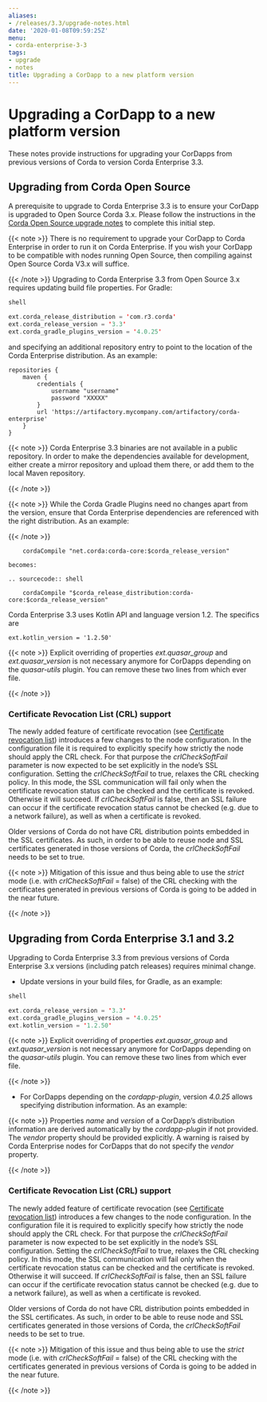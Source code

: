 ```yaml
---
aliases:
- /releases/3.3/upgrade-notes.html
date: '2020-01-08T09:59:25Z'
menu:
- corda-enterprise-3-3
tags:
- upgrade
- notes
title: Upgrading a CorDapp to a new platform version
---
```



# Upgrading a CorDapp to a new platform version

These notes provide instructions for upgrading your CorDapps from previous versions of Corda to version Corda Enterprise 3.3.


## Upgrading from Corda Open Source

A prerequisite to upgrade to Corda Enterprise 3.3 is to ensure your CorDapp is upgraded to Open Source Corda 3.x.
                Please follow the instructions in the [Corda Open Source upgrade notes](https://docs.corda.net/releases/release-V3.3/upgrade-notes.html)
                to complete this initial step.


{{< note >}}
There is no requirement to upgrade your CorDapp to Corda Enterprise in order to run it on Corda Enterprise. If
                    you wish your CorDapp to be compatible with nodes running Open Source, then compiling against Open Source Corda V3.x
                    will suffice.

{{< /note >}}
Upgrading to Corda Enterprise 3.3 from Open Source 3.x requires updating build file properties. For Gradle:

```kotlin
shell

ext.corda_release_distribution = 'com.r3.corda'
ext.corda_release_version = '3.3'
ext.corda_gradle_plugins_version = '4.0.25'
```
and specifying an additional repository entry to point to the location of the Corda Enterprise distribution. As an example:

```shell
repositories {
    maven {
        credentials {
            username "username"
            password "XXXXX"
        }
        url 'https://artifactory.mycompany.com/artifactory/corda-enterprise'
    }
}
```

{{< note >}}
Corda Enterprise 3.3 binaries are not available in a public repository. In order to make the dependencies available for development, either create a mirror repository and upload them there, or add them to the local Maven repository.

{{< /note >}}

{{< note >}}
While the Corda Gradle Plugins need no changes apart from the version, ensure that Corda Enterprise dependencies are referenced with the right distribution. As an example:

{{< /note >}}
```shell
    cordaCompile "net.corda:corda-core:$corda_release_version"

becomes:

.. sourcecode:: shell

    cordaCompile "$corda_release_distribution:corda-core:$corda_release_version"
```
Corda Enterprise 3.3 uses Kotlin API and language version 1.2. The specifics are

```shell
ext.kotlin_version = '1.2.50'
```

{{< note >}}
Explicit overriding of properties *ext.quasar_group* and *ext.quasar_version* is not necessary anymore for CorDapps depending on the *quasar-utils* plugin. You can remove these two lines from which ever file.

{{< /note >}}

### Certificate Revocation List (CRL) support

The newly added feature of certificate revocation (see [Certificate revocation list](certificate-revocation.md)) introduces a few changes to the node configuration.
                    In the configuration file it is required to explicitly specify how strictly the node should apply the CRL check. For that purpose the *crlCheckSoftFail*
                    parameter is now expected to be set explicitly in the node’s SSL configuration.
                    Setting the *crlCheckSoftFail* to true, relaxes the CRL checking policy. In this mode, the SSL communication
                    will fail only when the certificate revocation status can be checked and the certificate is revoked. Otherwise it will succeed.
                    If *crlCheckSoftFail* is false, then an SSL failure can occur if the certificate revocation status cannot be checked (e.g. due to a network failure), as well as when
                    a certificate is revoked.

Older versions of Corda do not have CRL distribution points embedded in the SSL certificates.
                    As such, in order to be able to reuse node and SSL certificates generated in those versions of Corda, the *crlCheckSoftFail* needs
                    to be set to true.


{{< note >}}
Mitigation of this issue and thus being able to use the *strict* mode (i.e. with *crlCheckSoftFail* = false)
                        of the CRL checking with the certificates generated in previous versions of Corda is going to be added in the near future.

{{< /note >}}

## Upgrading from Corda Enterprise 3.1 and 3.2

Upgrading to Corda Enterprise 3.3 from previous versions of Corda Enterprise 3.x versions (including patch releases) requires minimal change.


* Update versions in your build files, for Gradle, as an example:

```kotlin
shell

ext.corda_release_version = '3.3'
ext.corda_gradle_plugins_version = '4.0.25'
ext.kotlin_version = '1.2.50'
```

{{< note >}}
Explicit overriding of properties *ext.quasar_group* and *ext.quasar_version* is not necessary anymore for CorDapps depending on the *quasar-utils* plugin. You can remove these two lines from which ever file.

{{< /note >}}

* For CorDapps depending on the *cordapp-plugin*, version *4.0.25* allows specifying distribution information. As an example:


{{< note >}}
Properties *name* and *version* of a CorDapp’s distribution information are derived automatically by the *cordapp-plugin* if not provided. The *vendor* property should be provided explicitly. A warning is raised by Corda Enterprise nodes for CorDapps that do not specify the *vendor* property.

{{< /note >}}


### Certificate Revocation List (CRL) support

The newly added feature of certificate revocation (see [Certificate revocation list](certificate-revocation.md)) introduces a few changes to the node configuration.
                    In the configuration file it is required to explicitly specify how strictly the node should apply the CRL check. For that purpose the *crlCheckSoftFail*
                    parameter is now expected to be set explicitly in the node’s SSL configuration.
                    Setting the *crlCheckSoftFail* to true, relaxes the CRL checking policy. In this mode, the SSL communication
                    will fail only when the certificate revocation status can be checked and the certificate is revoked. Otherwise it will succeed.
                    If *crlCheckSoftFail* is false, then an SSL failure can occur if the certificate revocation status cannot be checked (e.g. due to a network failure), as well as when
                    a certificate is revoked.

Older versions of Corda do not have CRL distribution points embedded in the SSL certificates.
                    As such, in order to be able to reuse node and SSL certificates generated in those versions of Corda, the *crlCheckSoftFail* needs
                    to be set to true.


{{< note >}}
Mitigation of this issue and thus being able to use the *strict* mode (i.e. with *crlCheckSoftFail* = false)
                        of the CRL checking with the certificates generated in previous versions of Corda is going to be added in the near future.

{{< /note >}}


